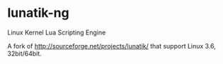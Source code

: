 lunatik-ng
==========

Linux Kernel Lua Scripting Engine

A fork of http://sourceforge.net/projects/lunatik/ that support Linux
3.6, 32bit/64bit.
